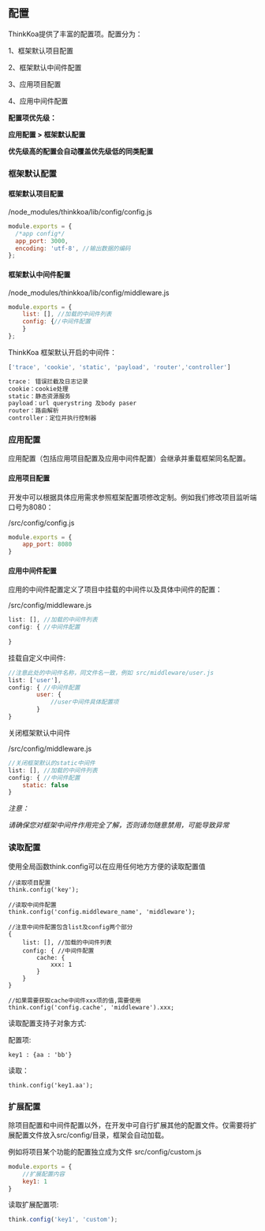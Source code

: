 ## 配置

ThinkKoa提供了丰富的配置项。配置分为：

1、框架默认项目配置

2、框架默认中间件配置

3、应用项目配置

4、应用中间件配置

**配置项优先级：**

**应用配置 &gt; 框架默认配置**

**优先级高的配置会自动覆盖优先级低的同类配置**

### 框架默认配置

#### 框架默认项目配置
/node\_modules/thinkkoa/lib/config/config.js

```js
module.exports = {
  /*app config*/
  app_port: 3000,
  encoding: 'utf-8', //输出数据的编码
};
```
#### 框架默认中间件配置
/node\_modules/thinkkoa/lib/config/middleware.js

```js
module.exports = {
    list: [], //加载的中间件列表
    config: {//中间件配置 
    }
};
```
ThinkKoa 框架默认开启的中间件： 

```js
['trace', 'cookie', 'static', 'payload', 'router','controller']

trace： 错误拦截及日志记录
cookie：cookie处理
static：静态资源服务
payload：url querystring 及body paser
router：路由解析
controller：定位并执行控制器
```


### 应用配置
应用配置（包括应用项目配置及应用中间件配置）会继承并重载框架同名配置。

#### 应用项目配置

开发中可以根据具体应用需求参照框架配置项修改定制。例如我们修改项目监听端口号为8080：

/src/config/config.js

```js
module.exports = {
	app_port: 8080
}

```

#### 应用中间件配置

应用的中间件配置定义了项目中挂载的中间件以及具体中间件的配置：

/src/config/middleware.js

```js
list: [], //加载的中间件列表
config: { //中间件配置 
    
}
```

挂载自定义中间件:

```js
//注意此处的中间件名称，同文件名一致，例如 src/middleware/user.js
list: ['user'],
config: { //中间件配置 
        user: {
        	//user中间件具体配置项
        }
}
```

关闭框架默认中间件

/src/config/middleware.js

```js
//关闭框架默认的static中间件
list: [], //加载的中间件列表
config: { //中间件配置 
    static: false
}
```
*注意：*

*请确保您对框架中间件作用完全了解，否则请勿随意禁用，可能导致异常*

### 读取配置

使用全局函数think.config可以在应用任何地方方便的读取配置值

```
//读取项目配置
think.config('key');

//读取中间件配置
think.config('config.middleware_name', 'middleware'); 

//注意中间件配置包含list及config两个部分
{
    list: [], //加载的中间件列表
    config: { //中间件配置
        cache: {
            xxx: 1
        }
    }
}

//如果需要获取cache中间件xxx项的值,需要使用
think.config('config.cache', 'middleware').xxx; 

```

读取配置支持子对象方式:

配置项:

```
key1 : {aa : 'bb'}
```

读取：

```
think.config('key1.aa');
```

### 扩展配置

除项目配置和中间件配置以外，在开发中可自行扩展其他的配置文件。仅需要将扩展配置文件放入src/config/目录，框架会自动加载。

例如将项目某个功能的配置独立成为文件 src/config/custom.js

```js
module.exports = {
	//扩展配置内容
    key1: 1
}
```
读取扩展配置项:

```js
think.config('key1', 'custom');
```